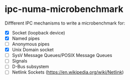 # ipc-numa-microbenchmark

Diffferent IPC mechanisms to write a microbenchmark for:
- [x] Socket (loopback device)
- [x] Named pipes
- [ ] Anonymous pipes
- [x] Unix Domain socket
- [ ] SysV Message Queues/POSIX Message Queues
- [ ] Signals
- [ ] D-Bus subsystem
- [ ] Netlink Sockets (https://en.wikipedia.org/wiki/Netlink)
